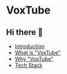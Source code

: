 # VoxTube 
## Hi there 👋

- [Introduction](#introduction)
- [What is "VoxTube"](#what-is-app-name)
- [Why "VoxTube"](#what-is-app-name)
- [Tech Stack](#tech-stack)
